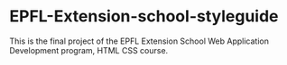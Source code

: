 # EPFL-Extension-school-styleguide
This is the final project of the EPFL Extension School Web Application Development program, HTML CSS course.
